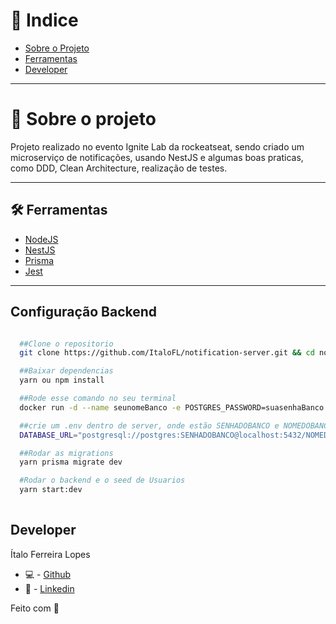 # 🔎 Indice

- [Sobre o Projeto](#-sobre-o-projeto)
- [Ferramentas](#-ferramentas)
- [Developer](#-developer)

---

# 📜 Sobre o projeto

Projeto realizado no evento Ignite Lab da rockeatseat, sendo criado um microserviço de notificações, usando NestJS e algumas boas praticas, como DDD, Clean Architecture, realização de testes.

---

## 🛠 Ferramentas

- [NodeJS]()
- [NestJS]()
- [Prisma]()
- [Jest]()

---

## Configuração Backend


```bash

  ##Clone o repositorio
  git clone https://github.com/ItaloFL/notification-server.git && cd notification-server

  ##Baixar dependencias
  yarn ou npm install

  ##Rode esse comando no seu terminal
  docker run -d --name seunomeBanco -e POSTGRES_PASSWORD=suasenhaBanco -p 5432:5432 postgres

  ##crie um .env dentro de server, onde estão SENHADOBANCO e NOMEDOBANCO escreva oque foi colocado acima
  DATABASE_URL="postgresql://postgres:SENHADOBANCO@localhost:5432/NOMEDOBANCO?schema=public"

  ##Rodar as migrations
  yarn prisma migrate dev

  #Rodar o backend e o seed de Usuarios
  yarn start:dev
 

```

## Developer

Ítalo Ferreira Lopes

- 💻 - [Github](https://github.com/ItaloFL)
- 📒 - [Linkedin](https://www.linkedin.com/in/italo-ferreira-dev/)

Feito com 💜
